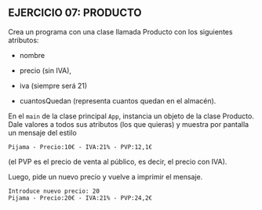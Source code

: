 ## EJERCICIO 07: PRODUCTO

Crea un programa con una clase llamada Producto con los siguientes atributos: 

- nombre

- precio (sin IVA), 

- iva (siempre será 21) 

- cuantosQuedan (representa cuantos quedan en el almacén).

En el `main` de la clase principal `App`, instancia un objeto de la clase Producto. Dale valores a todos sus atributos (los que quieras) y muestra por pantalla un mensaje del estilo 

```shell
Pijama - Precio:10€ - IVA:21% - PVP:12,1€
```

 (el PVP es el precio de venta al público, es decir, el precio con IVA). 

Luego, pide un nuevo precio y vuelve a imprimir el mensaje.

```shell
Introduce nuevo precio: 20
Pijama - Precio:20€ - IVA:21% - PVP:24,2€
```
